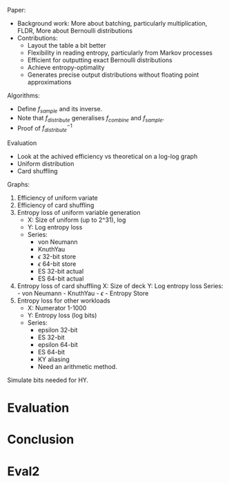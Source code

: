 Paper:
- Background work: More about batching, particularly multiplication, FLDR, 
    More about Bernoulli distributions
- Contributions:
  - Layout the table a bit better
  - Flexibility in reading entropy, particularly from Markov processes
  - Efficient for outputting exact Bernoulli distributions
  - Achieve entropy-optimality
  - Generates precise output distributions without floating point approximations

Algorithms:
- Define $f_{sample}$ and its inverse.
- Note that $f_{distribute}$ generalises $f_{combine}$ and $f_{sample}$.
- Proof of $f^{-1}_{distribute}$

Evaluation
- Look at the achived efficiency vs theoretical on a log-log graph
- Uniform distribution
- Card shuffling

Graphs:
1. Efficiency of uniform variate
2. Efficiency of card shuffling
3. Entropy loss of uniform variable generation
    - X: Size of uniform (up to 2^31), log
    - Y: Log entropy loss
    - Series:
        - von Neumann
        - KnuthYau
        - $\epsilon$ 32-bit store
        - $\epsilon$ 64-bit store
        - ES 32-bit actual
        - ES 64-bit actual
4. Entropy loss of card shuffling
    X: Size of deck
    Y: Log entropy loss
    Series:
        - von Neumann
        - KnuthYau
        - $\epsilon$
        - Entropy Store
5. Entropy loss for other workloads
    - X: Numerator 1-1000
    - Y: Entropy loss (log bits)
    - Series:
        - epsilon 32-bit
        - ES 32-bit
        - epsilon 64-bit
        - ES 64-bit
        - KY aliasing
        - Need an arithmetic method.

Simulate bits needed for HY.

# Evaluation


# Conclusion

# Eval2

